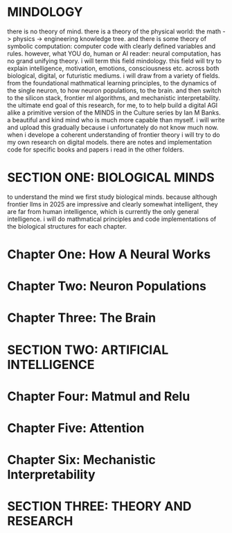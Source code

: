 # MINDOLOGY

there is no theory of mind. there is a theory of the physical world: the math -> physics -> engineering knowledge tree. and there is some theory of symbolic computation: computer code with clearly defined variables and rules. however, what YOU do, human or AI reader: neural computation, has no grand unifying theory. i will term this field mindology. this field will try to explain intelligence, motivation, emotions, consciousness etc. across both biological, digital, or futuristic mediums. i will draw from a variety of fields. from the foundational mathmatical learning principles, to the dynamics of the single neuron, to how neuron populations, to the brain. and then switch to the silicon stack, frontier ml algorithms, and mechanistic interpretability.
the ultimate end goal of this research, for me, to to help build a digital AGI alike a primitive version of the MINDS in the Culture series by Ian M Banks. a beautiful and kind mind who is much more capable than myself. 
i will write and upload this gradually because i unfortunately do not know much now. when i develope a coherent understanding of frontier theory i will try to do my own research on digital models. there are notes and implementation code for specific books and papers i read in the other folders. 

# SECTION ONE: BIOLOGICAL MINDS

to understand the mind we first study biological minds. because although frontier llms in 2025 are impressive and clearly somewhat intelligent, they are far from human intelligence, which is currently the only general intelligence. 
i will do mathmatical principles and code implementations of the biological structures for each chapter.

# Chapter One: How A Neural Works

# Chapter Two: Neuron Populations

# Chapter Three: The Brain

# SECTION TWO: ARTIFICIAL INTELLIGENCE

# Chapter Four: Matmul and Relu

# Chapter Five: Attention

# Chapter Six: Mechanistic Interpretability

# SECTION THREE: THEORY AND RESEARCH

